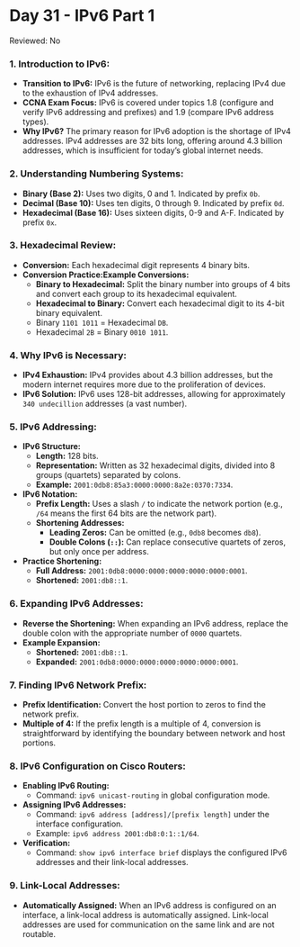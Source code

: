 # Day 31 - IPv6 Part 1

Reviewed: No

### **1. Introduction to IPv6:**

- **Transition to IPv6:** IPv6 is the future of networking, replacing IPv4 due to the exhaustion of IPv4 addresses.
- **CCNA Exam Focus:** IPv6 is covered under topics 1.8 (configure and verify IPv6 addressing and prefixes) and 1.9 (compare IPv6 address types).
- **Why IPv6?** The primary reason for IPv6 adoption is the shortage of IPv4 addresses. IPv4 addresses are 32 bits long, offering around 4.3 billion addresses, which is insufficient for today’s global internet needs.

### **2. Understanding Numbering Systems:**

- **Binary (Base 2):** Uses two digits, 0 and 1. Indicated by prefix `0b`.
- **Decimal (Base 10):** Uses ten digits, 0 through 9. Indicated by prefix `0d`.
- **Hexadecimal (Base 16):** Uses sixteen digits, 0-9 and A-F. Indicated by prefix `0x`.

### **3. Hexadecimal Review:**

- **Conversion:** Each hexadecimal digit represents 4 binary bits.
- **Conversion Practice:Example Conversions:**
    - **Binary to Hexadecimal:** Split the binary number into groups of 4 bits and convert each group to its hexadecimal equivalent.
    - **Hexadecimal to Binary:** Convert each hexadecimal digit to its 4-bit binary equivalent.
    - Binary `1101 1011` = Hexadecimal `DB`.
    - Hexadecimal `2B` = Binary `0010 1011`.

### **4. Why IPv6 is Necessary:**

- **IPv4 Exhaustion:** IPv4 provides about 4.3 billion addresses, but the modern internet requires more due to the proliferation of devices.
- **IPv6 Solution:** IPv6 uses 128-bit addresses, allowing for approximately `340 undecillion` addresses (a vast number).

### **5. IPv6 Addressing:**

- **IPv6 Structure:**
    - **Length:** 128 bits.
    - **Representation:** Written as 32 hexadecimal digits, divided into 8 groups (quartets) separated by colons.
    - **Example:** `2001:0db8:85a3:0000:0000:8a2e:0370:7334`.
- **IPv6 Notation:**
    - **Prefix Length:** Uses a slash `/` to indicate the network portion (e.g., `/64` means the first 64 bits are the network part).
    - **Shortening Addresses:**
        - **Leading Zeros:** Can be omitted (e.g., `0db8` becomes `db8`).
        - **Double Colons (`::`):** Can replace consecutive quartets of zeros, but only once per address.
- **Practice Shortening:**
    - **Full Address:** `2001:0db8:0000:0000:0000:0000:0000:0001`.
    - **Shortened:** `2001:db8::1`.

### **6. Expanding IPv6 Addresses:**

- **Reverse the Shortening:** When expanding an IPv6 address, replace the double colon with the appropriate number of `0000` quartets.
- **Example Expansion:**
    - **Shortened:** `2001:db8::1`.
    - **Expanded:** `2001:0db8:0000:0000:0000:0000:0000:0001`.

### **7. Finding IPv6 Network Prefix:**

- **Prefix Identification:** Convert the host portion to zeros to find the network prefix.
- **Multiple of 4:** If the prefix length is a multiple of 4, conversion is straightforward by identifying the boundary between network and host portions.

### **8. IPv6 Configuration on Cisco Routers:**

- **Enabling IPv6 Routing:**
    - Command: `ipv6 unicast-routing` in global configuration mode.
- **Assigning IPv6 Addresses:**
    - Command: `ipv6 address [address]/[prefix length]` under the interface configuration.
    - Example: `ipv6 address 2001:db8:0:1::1/64`.
- **Verification:**
    - Command: `show ipv6 interface brief` displays the configured IPv6 addresses and their link-local addresses.

### **9. Link-Local Addresses:**

- **Automatically Assigned:** When an IPv6 address is configured on an interface, a link-local address is automatically assigned. Link-local addresses are used for communication on the same link and are not routable.